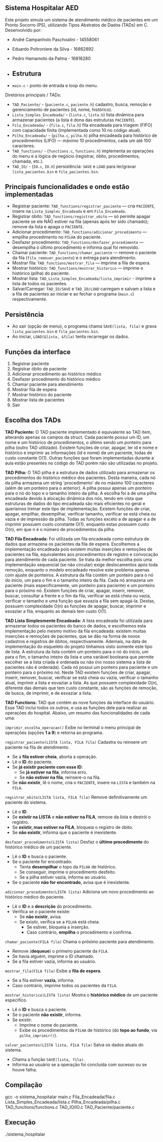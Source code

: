 ## Sistema Hospitalar AED

Este projeto simula um sistema de atendimento médico de pacientes em um Pronto Socorro (PS), utilizando Tipos Abstratos de Dados (TADs) em C.
Desenvolvido por:
- André Campanholo Paschoalini - 14558061
- Eduardo Poltroniere da Silva - 16862892
- Pedro Hamamoto da Palma - 16818280

- ## Estrutura
- `main.c` - ponto de entrada e loop do menu.

Diretórios principais / TADs:
- `TAD_Paciente/` - (`paciente.c`, `paciente.h`) cadastro, busca, remoção e gerenciamento de pacientes (id, nome, histórico).
- `Lista_Simples_Encadeada/` - (`lista.c`, `lista.h`) lista dinâmica para armazenar pacientes (a lista é dona das estruturas `PACIENTE`).
- `Fila_Encadeada/` - (`fila.c`, `fila.h`) fila encadeada para triagem (FIFO) com capacidade finita (implementada como 10 no código atual).
- `Pilha_Encadeada/` - (`pilha.c`, `pilha.h`) pilha encadeada para histórico de procedimentos (LIFO) — máximo 10 procedimentos, cada um até 100 caracteres.
- `TAD_functions/` - (`functions.c`, `functions.h`) implementa as operações do menu e a lógica de negócio (registrar, óbito, procedimentos, chamada, etc.).
- `TAD_IO/` - (`IO.c`, `IO.h`) persistência: `SAVE` e `LOAD` para ler/gravar `lista_pacientes.bin` e `fila_pacientes.bin`.

## Principais funcionalidades e onde estão implementadas
- Registrar paciente: `TAD_functions/registrar_paciente` — cria `PACIENTE`, insere na `Lista_Simples_Encadeada` e em `Fila_Encadeada`.
- Registrar óbito: `TAD_functions/registrar_obito` — só permite apagar paciente se ele NÃO estiver na fila (apenas após ter sido chamado); remove da lista e apaga o `PACIENTE`.
- Adicionar procedimento: `TAD_functions/adicionar_procedimento` — empilha procedimento no `PILHA` do paciente.
- Desfazer procedimento: `TAD_functions/desfazer_procedimento` — desempilha o último procedimento e informa qual foi removido.
- Chamar paciente: `TAD_functions/chamar_paciente` — remove o paciente da fila (`fila_remover_paciente`) e o entrega para atendimento.
- Mostrar fila: `TAD_functions/mostrar_fila` — imprime a fila de espera.
- Mostrar histórico: `TAD_functions/mostrar_historico` — imprime o histórico (pilha) do paciente.
- Mostrar lista: `TAD_Lista_Simples_Encadeada/lista_imprimir` - imprime a lista de todos os pacientes.
- Salvar/Carregar: `TAD_IO/SAVE` e `TAD_IO/LOAD` carregam e salvam a lista e a fila de pacientes ao iniciar e ao fechar o programa (`main.c`) respectivamente.

## Persistência
- Ao sair (opção de menu), o programa chama `SAVE(lista, fila)` e grava `lista_pacientes.bin` e `fila_pacientes.bin`.
- Ao iniciar, `LOAD(&lista, &fila)` tenta recarregar os dados.

## Funções da interface
1. Registrar paciente
2. Registrar óbito de paciente
3. Adicionar procedimento ao histórico médico
4. Desfazer procedimento do histórico médico
5. Chamar paciente para atendimento
6. Mostrar fila de espera
7. Mostrar histórico do paciente
8. Mostrar lista de pacientes
9. Sair

## Escolha dos TADs
**TAD Paciente:** O TAD paciente implementado é equivalente ao TAD item, alterando apenas os campos da struct. Cada paciente possui um ID, um nome e um histórico de procedimentos, o último sendo um ponteiro para pilha (outro TAD utilizado). Existem funções de criar, apagar, ler id e nome e histórico e imprimir as informações (id e nome) de um paciente, todas de custo constante O(1). Outras funções que foram implementadas durante a aula estão presentes no código do TAD porém não são utilizadas no projeto.

**TAD Pilha:** O TAD pilha é a estrutura de dados utilizado para armazenar os procedimentos do histórico médico dos pacientes. Desta maneira, cada nó da pilha armazena um string 'procedimento' de no máximo 100 caracteres (além de um ponteiro para o anterior). A pilha possui apenas um ponteiro para o nó do topo e o tamanho inteiro da pilha. A escolha foi a de uma pilha encadeada devido à alocação dinâmica dos nós, tendo em vista que estruturas de dados do tipo encadeada são mais eficientes no geral e queríamos treinar este tipo de implementação. Existem funções de criar, apagar, empilhar, desempilhar, verificar tamanho, verificar se está cheia ou vazia e de impressão da pilha. Todas as funções exceto a de apagar e a de imprimir possuem custo constante O(1), enquanto estas possuem custo O(n), em que n é o número de procedimentos da pilha.

**TAD Fila Encadeada:** Foi utilizada um fila encadeada como estrutura de dados que armazena os pacientes da fila de espera. Escolhemos a implementação encadeada pois existem muitas inserções e remoções de pacientes na fila, equivalentes aos procedimentos de registro e convocação para atendimento de cada paciente. Se trata da melhor escolha pois uma implementação sequencial (se não circular) exige deslocamentos após toda remoção, enquanto o modelo encadeado resolve este problema apenas com ajuste de ponteiros. A estrutura da fila contém um ponteiro para o nó do início, um para o fim e o tamanho inteiro da fila. Cada nó armazena um paciente (mais especificamente, um ponteiro para paciente) e um ponteiro para o próximo nó. Existem funções de criar, apagar, inserir, remover, buscar, consultar a frente e o fim da fila, verificar se está cheia ou vazia, verificar o tamanho e uma função que esvazia a fila sem apagá-la. Destas, possuem complexidade O(n) as funções de apagar, buscar, imprimir e esvaziar a fila, enquanto as demais tem custo O(1).

**TAD Lista Simplesmente Encadeada:** A lista encadeada foi utilizada para armazenar todos os pacientes do banco de dados, e escolhemos esta implementação pelo mesmo motivo da fila encadeada: existem muitas inserções e remoções de pacientes, que se dão na forma de novos cadastros e registros de óbitos, respectivamente. Ademais, na data de implementação do esqueleto do projeto tínhamos visto somente este tipo de lista. A estrutura da lista contém um ponteiro para o nó do início, um para o fim, o tamanho inteiro da lista e uma variável booleana que permite escolher se a lista criada é ordenada ou não (no nosso sistema a lista de pacientes não é ordenada). Cada nó possui um ponteiro para paciente e um ponteiro para o próximo nó. Neste TAD existem funções de criar, apagar, inserir, remover, buscar, verificar se está cheia ou vazia, verificar o tamanho atual, imprimir a lista e esvaziar a lista. As que possuem complexidade O(n), diferente das demais que tem custo constante, são as funções de remoção, de busca, de imprimir, e de esvaziar a lista.

**TAD Functions:** TAD que contém as nove funções da interface do usuário. Esse TAD inclui todos os outros, e usa as funções dele para realizar as operações do hospital. Abaixo, um resumo das funcionalidades de cada uma:

`imprimir_escolha_operacao()`
Exibe no terminal o menu principal de operações (opções **1 a 9**) e retorna ao programa.

`registrar_paciente(LISTA lista, FILA fila)`
Cadastra ou reinsere um paciente na fila de atendimento.
- Se a **fila estiver cheia**, aborta a operação.
- Lê o **ID** do paciente.
- Se **já existir paciente com esse ID**:
  - Se **já estiver na fila**, informa erro.
  - Se **não estiver na fila**, reinsere-o na fila.
- Se **não existir**, lê o nome, cria o `PACIENTE`, insere na `LISTA` e também na `FILA`.

`registrar_obito(LISTA lista, FILA fila)`
Remove definitivamente um paciente do sistema.

- Lê o **ID**.
- Se **existir na LISTA** e **não estiver na FILA**, remove da lista e destrói o registro.
- Se **existir, mas estiver na FILA**, bloqueia o registro de óbito.
- Se **não existir**, informa que o paciente é inexistente.

`desfazer_procedimento(LISTA lista)`
Desfaz o **último procedimento** do histórico médico de um paciente.

- Lê o **ID** e busca o paciente.
- Se o paciente for encontrado:
  - Tenta **desempilhar** o topo da `PILHA` de histórico.
  - Se conseguir, imprime o procedimento desfeito.
  - Se a pilha estiver vazia, informa ao usuário.
- Se o paciente **não for encontrado**, avisa que é inexistente.
  
`adicionar_procedimento(LISTA lista)`
Adiciona um novo procedimento ao histórico médico do paciente.

- Lê o **ID** e a **descrição** do procedimento.
- Verifica se o paciente existe:
  - Se **não existir**, avisa.
  - Se existir, verifica se a `PILHA` está cheia:
    - Se estiver, bloqueia a inserção.
    - Caso contrário, **empilha** o procedimento e confirma.
    
`chamar_paciente(FILA fila)`
Chama o próximo paciente para atendimento.
- Remove (**dequeue**) o primeiro paciente da `FILA`.
- Se havia alguém, imprime o ID chamado.
- Se a fila estiver vazia, informa ao usuário.
  
`mostrar_fila(FILA fila)`
Exibe a **fila de espera**.
- Se a fila estiver **vazia**, informa.
- Caso contrário, imprime todos os pacientes da `FILA`.
  
`mostrar_historico(LISTA lista)`
Mostra o **histórico médico** de um paciente específico.
- Lê o **ID** e busca o paciente.
- Se o paciente **não existir**, informa.
- Se existir:
  - Imprime o nome do paciente.
  - Exibe os procedimentos da `PILHA` de histórico (do **topo ao fundo**, via `pilha_imprimir()`).

`salvar_pacientes(LISTA lista, FILA fila)`
Salva os dados atuais do sistema.

- Chama a função `SAVE(lista, fila)`.
- Informa ao usuário se a operação foi concluída com sucesso ou se houve falha.

## Compilação

gcc -o sistema_hospitalar main.c Fila_Encadeada/fila.c Lista_Simples_Encadeada/lista.c Pilha_Encadeada/pilha.c TAD_functions/functions.c TAD_IO/IO.c TAD_Paciente/paciente.c

## Execução
./sistema_hospitalar




